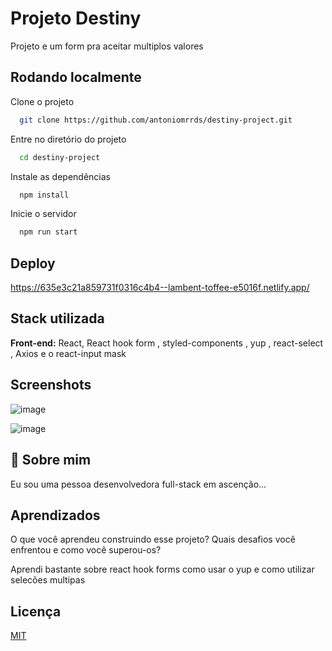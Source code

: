 
# Projeto Destiny

Projeto e um form pra aceitar multiplos valores

## Rodando localmente

Clone o projeto

```bash
  git clone https://github.com/antoniomrrds/destiny-project.git
```

Entre no diretório do projeto

```bash
  cd destiny-project

```

Instale as dependências

```bash
  npm install
```

Inicie o servidor

```bash
  npm run start
```


## Deploy

https://635e3c21a859731f0316c4b4--lambent-toffee-e5016f.netlify.app/


## Stack utilizada

**Front-end:** React, React hook form , styled-components , yup , react-select , Axios e o react-input mask 


## Screenshots

![image](https://user-images.githubusercontent.com/62305370/198870213-a8034133-9651-44e6-848a-89a19bd8ea4d.png)

![image](https://user-images.githubusercontent.com/62305370/198870233-3c61a95f-66df-46a8-b9b2-9c3c7b98310e.png)


## 🚀 Sobre mim
Eu sou uma pessoa desenvolvedora full-stack em ascenção...


## Aprendizados

O que você aprendeu construindo esse projeto? Quais desafios você enfrentou e como você superou-os?

Aprendi bastante sobre react hook forms  como usar o yup e como utilizar selecões multipas
## Licença

[MIT](https://choosealicense.com/licenses/mit/)


